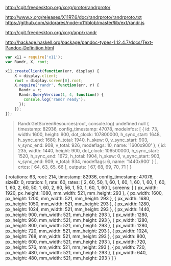 
http://cgit.freedesktop.org/xorg/proto/randrproto/

http://www.x.org/releases/X11R7.6/doc/randrproto/randrproto.txt
https://github.com/sidorares/node-x11/blob/master/lib/ext/randr.js

http://cgit.freedesktop.org/xorg/app/xrandr

http://hackage.haskell.org/package/pandoc-types-1.12.4.7/docs/Text-Pandoc-Definition.html

```javascript
var x11 = require('x11');
var Randr, X, root;

x11.createClient(function(err, display) {
    X = display.client;
    root = display.screen[0].root;
    X.require('randr', function(err, r) {
      Randr = r;
      Randr.QueryVersion(1, 4, function() {
        console.log('randr ready');
      });
    });
});
```


> Randr.GetScreenResources(root, console.log)
undefined
> null { timestamp: 82936,
  config_timestamp: 47078,
  modeinfos: 
   [ { id: 73,
       width: 1600,
       height: 900,
       dot_clock: 107800000,
       h_sync_start: 1648,
       h_sync_end: 1680,
       h_total: 1940,
       h_skew: 0,
       v_sync_start: 903,
       v_sync_end: 908,
       v_total: 926,
       modeflags: 10,
       name: '1600x900' },
     { id: 235,
       width: 1440,
       height: 900,
       dot_clock: 106500000,
       h_sync_start: 1520,
       h_sync_end: 1672,
       h_total: 1904,
       h_skew: 0,
       v_sync_start: 903,
       v_sync_end: 909,
       v_total: 934,
       modeflags: 6,
       name: '1440x900' } ],
  crtcs: [ 64, 63, 65, 66 ],
  outputs: [ 67, 68, 69, 70, 71 ] }




  { rotations: 63,
    root: 214,
    timestamp: 82936,
    config_timestamp: 47078,
    sizeID: 0,
    rotation: 1,
    rate: 60,
    rates: 
     [ 2,
       60,
       50,
       1,
       60,
       1,
       60,
       1,
       60,
       1,
       60,
       1,
       60,
       1,
       60,
       2,
       60,
       50,
       1,
       60,
       2,
       60,
       56,
       1,
       50,
       1,
       60,
       1,
       60 ],
    screens: 
     [ { px_width: 1920, px_height: 1080, mm_width: 521, mm_height: 293 },
       { px_width: 1600, px_height: 1200, mm_width: 521, mm_height: 293 },
       { px_width: 1680, px_height: 1050, mm_width: 521, mm_height: 293 },
       { px_width: 1280, px_height: 1024, mm_width: 521, mm_height: 293 },
       { px_width: 1440, px_height: 900, mm_width: 521, mm_height: 293 },
       { px_width: 1280, px_height: 960, mm_width: 521, mm_height: 293 },
       { px_width: 1280, px_height: 800, mm_width: 521, mm_height: 293 },
       { px_width: 1280, px_height: 720, mm_width: 521, mm_height: 293 },
       { px_width: 1024, px_height: 768, mm_width: 521, mm_height: 293 },
       { px_width: 800, px_height: 600, mm_width: 521, mm_height: 293 },
       { px_width: 720, px_height: 576, mm_width: 521, mm_height: 293 },
       { px_width: 720, px_height: 480, mm_width: 521, mm_height: 293 },
       { px_width: 640, px_height: 480, mm_width: 521, mm_height: 293 } ] }
